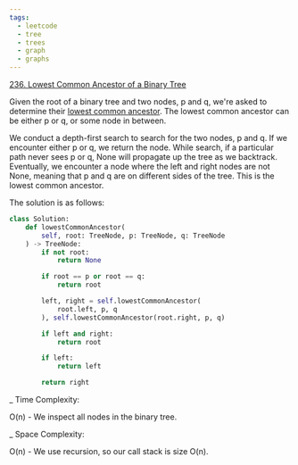 ```yaml
---
tags:
  - leetcode
  - tree
  - trees
  - graph
  - graphs
---
```


<a href="https://leetcode.com/problems/lowest-common-ancestor-of-a-binary-tree/">
236. Lowest Common Ancestor of a Binary Tree</a>

Given the root of a binary tree and two nodes, p and q, we're asked to determine
their <a href="https://en.wikipedia.org/wiki/Lowest_common_ancestor">lowest
common ancestor</a>. The lowest common ancestor can be either p or q, or some
node in between.

We conduct a depth-first search to search for the two nodes, p and q. If we
encounter either p or q, we return the node. While search, if a particular path
never sees p or q, None will propagate up the tree as we backtrack. Eventually,
we encounter a node where the left and right nodes are not None, meaning that p
and q are on different sides of the tree. This is the lowest common ancestor.

The solution is as follows:

```python
class Solution:
    def lowestCommonAncestor(
        self, root: TreeNode, p: TreeNode, q: TreeNode
    ) -> TreeNode:
        if not root:
            return None

        if root == p or root == q:
            return root

        left, right = self.lowestCommonAncestor(
            root.left, p, q
        ), self.lowestCommonAncestor(root.right, p, q)

        if left and right:
            return root

        if left:
            return left

        return right
```

\_ Time Complexity:

O(n) - We inspect all nodes in the binary tree.

\_ Space Complexity:

O(n) - We use recursion, so our call stack is size O(n).
